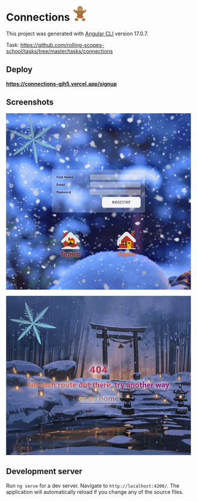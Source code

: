 # Connections <img src="./src/assets/icons/gingerbread.svg"  width="40" height="40">

This project was generated with [Angular CLI](https://github.com/angular/angular-cli) version 17.0.7.

Task: https://github.com/rolling-scopes-school/tasks/tree/master/tasks/connections

## Deploy

**https://connections-gjh5.vercel.app/signup**

## Screenshots

![screenshot](./src/assets/gifs/snowflake_01.gif)

![screenshot](./src/assets/gifs/snowflake_02.gif)

## Development server

Run `ng serve` for a dev server. Navigate to `http://localhost:4200/`. The application will automatically reload if you change any of the source files.
